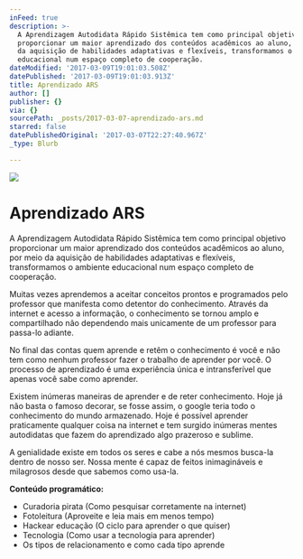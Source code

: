 ```yaml
---
inFeed: true
description: >-
  A Aprendizagem Autodidata Rápido Sistêmica tem como principal objetivo
  proporcionar um maior aprendizado dos conteúdos acadêmicos ao aluno, por meio
  da aquisição de habilidades adaptativas e flexíveis, transformamos o ambiente
  educacional num espaço completo de cooperação. 
dateModified: '2017-03-09T19:01:03.508Z'
datePublished: '2017-03-09T19:01:03.913Z'
title: Aprendizado ARS
author: []
publisher: {}
via: {}
sourcePath: _posts/2017-03-07-aprendizado-ars.md
starred: false
datePublishedOriginal: '2017-03-07T22:27:40.967Z'
_type: Blurb

---
```

![](https://the-grid-user-content.s3-us-west-2.amazonaws.com/c0c954ed-fe26-430a-be4a-ff81f77e72a8.jpg)

# Aprendizado ARS

A Aprendizagem Autodidata Rápido Sistêmica tem como principal objetivo proporcionar um maior aprendizado dos conteúdos acadêmicos ao aluno, por meio da aquisição de habilidades adaptativas e flexíveis, transformamos o ambiente educacional num espaço completo de cooperação. 

Muitas vezes aprendemos a aceitar conceitos prontos e programados pelo professor que manifesta como detentor do conhecimento. Através da internet e acesso a informação, o conhecimento se tornou amplo e compartilhado não dependendo mais unicamente de um professor para passa-lo adiante.

No final das contas quem aprende e retêm o conhecimento é você e não tem como nenhum professor fazer o trabalho de aprender por você. O processo de aprendizado é uma experiência única e intransferível que apenas você sabe como aprender.

Existem inúmeras maneiras de aprender e de reter conhecimento. Hoje já não basta o famoso decorar, se fosse assim, o google teria todo o conhecimento do mundo armazenado. Hoje é possível aprender praticamente qualquer coisa na internet e tem surgido inúmeras mentes autodidatas que fazem do aprendizado algo prazeroso e sublime.

A genialidade existe em todos os seres e cabe a nós mesmos busca-la dentro de nosso ser. Nossa mente é capaz de feitos inimagináveis e milagrosos desde que sabemos como usa-la.

**Conteúdo programático:**

* Curadoria pirata (Como pesquisar corretamente na internet)
* Fotoleitura (Aproveite e leia mais em menos tempo)
* Hackear educação (O ciclo para aprender o que quiser)
* Tecnologia (Como usar a tecnologia para aprender)
* Os tipos de relacionamento e como cada tipo aprende